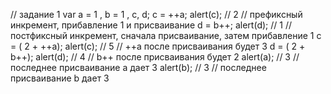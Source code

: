 // задание 1
var a = 1 , b = 1 , c, d;
c = ++a; alert(c); // 2
// префиксный инкремент, прибавление 1 и присваивание
d = b++; alert(d); // 1
// постфиксный инкремент, сначала присваивание, затем прибавление 1
c = ( 2 + ++a); alert(c); // 5
// ++a после присваивания будет 3
d = ( 2 + b++); alert(d); // 4
// b++ после присваивания будет 2
alert(a); // 3
// последнее присваивание а дает 3
alert(b); // 3
// последнее присваивание b дает 3